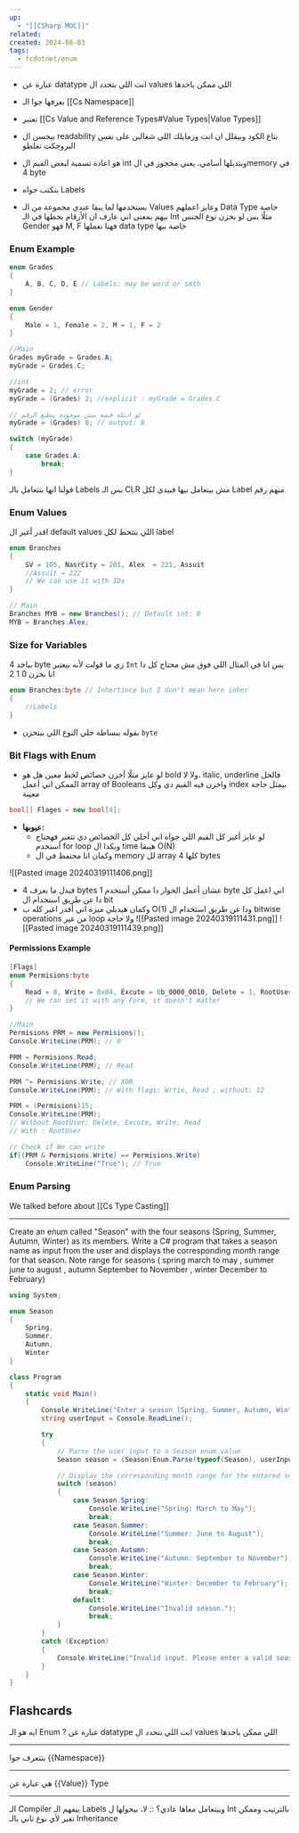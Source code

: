 ```yaml
---
up:
  - "[[CSharp MOC]]"
related: 
created: 2024-08-03
tags:
  - fcdotnet/enum
---
```


- عبارة عن datatype انت اللي بتحدد ال values اللي ممكن ياخدها 
- بعرفها جوا الـ [[Cs Namespace]] 
- تعتبر [[Cs Value and Reference Types#Value Types|Value Types]]
- بيحسن ال readability بتاع الكود وبيقلل ان انت وزمايلك اللي شغالين على نفس البروجكت تغلطو
- هو اعادة تسمية لبعض القيم ال int وبتديلها أسامي، يعني محجوز في الmemory في 4 byte 
- بنكتب جواه Labels

- بستخدمها لما يبقا عندي مجموعة من الـ Values وعايز اعملهم Data Type خاصة بيهم 
  بمعنى اني عارف ان الأرقام بحطها في الـ Int مثلًا بس لو بخزن نوع الجنس Gender فهو M, F فهنا نعملها data type خاصة بيها
### Enum Example
```cs
enum Grades
{
	A, B, C, D, E // Labels: may be word or smth
}

enum Gender
{
	Male = 1, Female = 2, M = 1, F = 2
}

//Main
Grades myGrade = Grades.A;
myGrade = Grades.C;

//int
myGrade = 2; // error
myGrade = (Grades) 2; //explicit : myGrade = Grades.C

// لو اديتله قيمة مش موجودة بيطبع الرقم
myGrade = (Grades) 8; // output: 8

switch (myGrade)
{
	case Grades.A:
		break;
}
```
قولنا انها بتتعامل بالـ Labels بس الـ CLR مش بيتعامل بيها فبيدي لكل Label منهم رقم
### Enum Values
اقدر أغير ال default values اللي بتتحط لكل label
```cs
enum Branches
{
	SV = 105, NasrCity = 201, Alex  = 221, Assuit
	//Assuit = 222
	// We can use it with IDs
}

// Main
Branches MYB = new Branches(); // Default int: 0
MYB = Branches.Alex;
```
### Size for Variables 
بياخد 4 byte زي ما قولت لأنه بيعتبر `Int` بس انا في المثال اللي فوق مش محتاج كل دا انا بخزن 0 1 2
```cs
enum Branches:byte // Inhertince but I don't mean here inher
{
	//Labels
}
```
- بقوله ببساطة خلي النوع اللي بيتخزن `byte`
### Bit Flags with Enum
- لو عايز مثلًا أخزن خصائص لخط معين هل هو  bold ولا لا، italic, underline
	فالحل الممكن اني أعمل array of Booleans واخزن فيه القيم دي وكل index بيمثل حاجة معينة
```cs
bool[] Flages = new bool[4];
```
- **عيوبها:**
	- لو عايز أغير كل القيم اللي جواه اني أخلي كل الخصائص دي تتغير فهحتاج أستخدم for loop وبكدا ال time هيبقا O(N) 
	- وكمان انا محتفظ في ال memory لل array كلها 4 bytes

![[Pasted image 20240319111406.png]]

- فبدل ما بعرف 4 bytes عشان أعمل الحوار دا ممكن أستخدم 1 byte اني اعمل كل دا عن طريق استخدام ال bit 
- وكمان هيديلي ميزة اني أقدر اغير كله ب O(1) ودا عن طريق استخدام ال bitwise operations من غير loop ولا حاجة
![[Pasted image 20240319111431.png]]
![[Pasted image 20240319111439.png]]
#### Permissions Example
```cs
[Flags]
enum Permisions:byte
{
    Read = 8, Write = 0x04, Excute = 0b_0000_0010, Delete = 1, RootUser = 15
    // We can set it with any Form, it doesn't matter
}

//Main
Permisions PRM = new Permisions();
Console.WriteLine(PRM); // 0

PRM = Permisions.Read;
Console.WriteLine(PRM); // Read

PRM ^= Permisions.Write; // XOR
Console.WriteLine(PRM); // With flags: Wrtie, Read ; without: 12

PRM = (Permisions)15;
Console.WriteLine(PRM);
// Without RootUser: Delete, Excute, Write, Read
// With : RootUser

// Check if We can write
if((PRM & Permisions.Write) == Permisions.Write)
    Console.WriteLine("True"); // True
```

### Enum Parsing
We talked before about [[Cs Type Casting]]

---
Create an enum called "Season" with the four seasons (Spring, Summer, Autumn, Winter) as its members. Write a C# program that takes a season name as input from the user and displays the corresponding month range for that season. Note range for seasons ( spring march to may , summer june to august , autumn September to November , winter December to February)

```cs
using System;

enum Season
{
    Spring,
    Summer,
    Autumn,
    Winter
}

class Program
{
    static void Main()
    {
        Console.WriteLine("Enter a season (Spring, Summer, Autumn, Winter):");
        string userInput = Console.ReadLine();

        try
        {
            // Parse the user input to a Season enum value
            Season season = (Season)Enum.Parse(typeof(Season), userInput, true);

            // Display the corresponding month range for the entered season
            switch (season)
            {
                case Season.Spring:
                    Console.WriteLine("Spring: March to May");
                    break;
                case Season.Summer:
                    Console.WriteLine("Summer: June to August");
                    break;
                case Season.Autumn:
                    Console.WriteLine("Autumn: September to November");
                    break;
                case Season.Winter:
                    Console.WriteLine("Winter: December to February");
                    break;
                default:
                    Console.WriteLine("Invalid season.");
                    break;
            }
        }
        catch (Exception)
        {
            Console.WriteLine("Invalid input. Please enter a valid season name.");
        }
    }
}

```
## Flashcards
ايه هو الـ Enum
?
عبارة عن datatype انت اللي بتحدد ال values اللي ممكن ياخدها 

---
بتتعرف جوا {{Namespace}}

---
هي عبارة عن {{Value}} Type

---
الـ Compiler بيفهم الـ Labels وبيتعامل معاها عادي؟ :: لا، بيحولها ل Int بالترتيب وممكن تغير لأي نوع تاني بالـ Inheritance